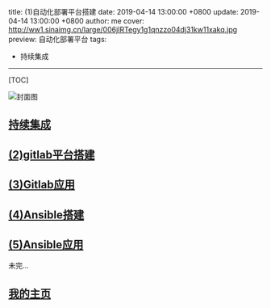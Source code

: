 title:  (1)自动化部署平台搭建
date: 2019-04-14 13:00:00 +0800
update: 2019-04-14 13:00:00 +0800
author: me
cover: http://ww1.sinaimg.cn/large/006jIRTegy1g1qnzzo04dj31kw11xakq.jpg
preview:  自动化部署平台
tags:

  -  持续集成

---



[TOC]

![封面图]()

## [持续集成](https://suveng.github.io/blog/tag/%E6%8C%81%E7%BB%AD%E9%9B%86%E6%88%90/index.html)



## [(2)gitlab平台搭建](<https://suveng.github.io/blog/20190401/suveng.html>)



## [(3)Gitlab应用](https://suveng.github.io/blog/20190413/suveng.html)



## [(4)Ansible搭建](https://suveng.github.io/blog/20190416/suveng.html)



## [(5)Ansible应用](https://suveng.github.io/blog/20190417/suveng.html)

未完...

## [我的主页](https://suveng.github.io/blog/)




